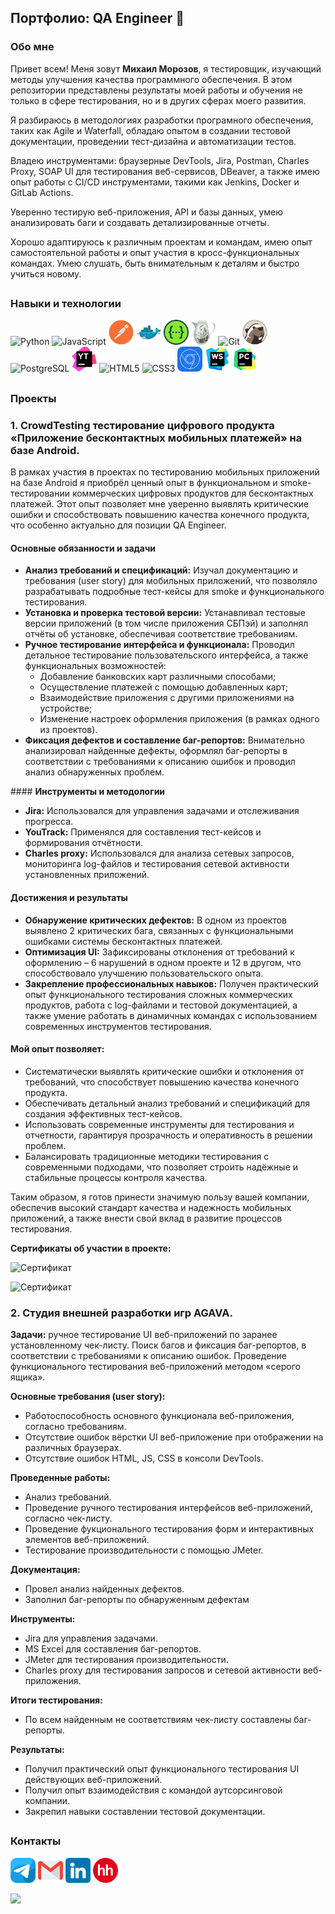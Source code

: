 ## Портфолио: QA Engineer 👋


### Обо мне
Привет всем! Меня зовут **Михаил Морозов**, я тестировщик, изучающий методы улучшения качества программного обеспечения. В этом репозитории представлены результаты моей работы и обучения не только в сфере тестирования, но и в других сферах моего развития.

Я разбираюсь в методологиях разработки програмного обеспечения, таких как Agile и Waterfall, обладаю опытом в создании тестовой документации, проведении тест-дизайна и автоматизации тестов.

Владею инструментами: браузерные DevTools, Jira, Postman, Charles Proxy, SOAP UI для тестирования веб-сервисов, DBeaver, а также имею опыт работы с CI/CD инструментами, такими как Jenkins, Docker и GitLab Actions.

Уверенно тестирую веб-приложения, API и базы данных, умею анализировать баги и создавать детализированные отчеты.

Хорошо адаптируюсь к различным проектам и командам, имею опыт самостоятельной работы и опыт участия в кросс-функциональных командах. Умею слушать, быть внимательным к деталям и быстро учиться новому.

## 

### Навыки и технологии

<p align="left">
    <img src="https://cdn.jsdelivr.net/gh/devicons/devicon/icons/python/python-original.svg" alt="Python" width="40" height="40"/>
    <img src="https://cdn.jsdelivr.net/gh/devicons/devicon/icons/javascript/javascript-original.svg" alt="JavaScript" width="40" height="40"/>
    <img src="https://github.com/devicons/devicon/blob/master/icons/postman/postman-original.svg" alt="Postman" width="40" height="40"/>
    <img src="https://github.com/devicons/devicon/blob/master/icons/docker/docker-original.svg" alt="Docker" width="40" height="40"/>
    <img src="https://github.com/devicons/devicon/blob/master/icons/swagger/swagger-original.svg" alt="Swagger" width="40" height="40"/>
    <img src="https://github.com/sevenler/software/blob/master/charles/icon/charles_icon.svg?ysclid=m7iyo5flgz295929126" alt="Charles Proxy" width="40" height="40"/>
    <img src="https://cdn.jsdelivr.net/gh/devicons/devicon/icons/git/git-original.svg" alt="Git" width="40" height="40"/>
    <img src="https://github.com/devicons/devicon/blob/master/icons/dbeaver/dbeaver-original.svg" alt="DBeaver" width="40" height="40"/>
    <img src="https://upload.wikimedia.org/wikipedia/commons/2/29/Postgresql_elephant.svg" alt="PostgreSQL" width="40" height="40"/>
    <img src="https://github.com/JetBrains/logos/blob/master/web/youtrack/youtrack.svg?ysclid=m7iypurv5o859765198" alt="YouTrack" width="40" height="40"/>
    <img src="https://cdn.jsdelivr.net/gh/devicons/devicon/icons/html5/html5-original.svg" alt="HTML5" width="40" height="40"/>
    <img src="https://cdn.jsdelivr.net/gh/devicons/devicon/icons/css3/css3-original.svg" alt="CSS3" width="40" height="40"/>
    <img src="https://github.com/ChromeDevTools/devtools-logo/blob/master/logos/svg/chrome-devtools-square-128.svg" alt="Chrome DevTools" width="40" height="40"/>
    <img src="https://github.com/devicons/devicon/blob/master/icons/webstorm/webstorm-original.svg" alt="WebStorms" width="40" height="40"/>
    <img src="https://github.com/devicons/devicon/blob/master/icons/pycharm/pycharm-original.svg" alt="PyCharm" width="40" height="40"/>
</p>

## 

<!--
### Сертификаты
-->

## 

### Проекты
### 1. CrowdTesting тестирование цифрового продукта «Приложение бесконтактных мобильных платежей» на базе Android.
В рамках участия в проектах по тестированию мобильных приложений на базе Android я приобрёл ценный опыт в функциональном и smoke-тестировании коммерческих цифровых продуктов для бесконтактных платежей. Этот опыт позволяет мне уверенно выявлять критические ошибки и способствовать повышению качества конечного продукта, что особенно актуально для позиции QA Engineer.

#### **Основные обязанности и задачи**
- **Анализ требований и спецификаций:** Изучал документацию и требования (user story) для мобильных приложений, что позволяло разрабатывать подробные тест-кейсы для smoke и функционального тестирования.
- **Установка и проверка тестовой версии:** Устанавливал тестовые версии приложений (в том числе приложения СБПэй) и заполнял отчёты об установке, обеспечивая соответствие требованиям.
- **Ручное тестирование интерфейса и функционала:** Проводил детальное тестирование пользовательского интерфейса, а также функциональных возможностей:
    - Добавление банковских карт различными способами;
    - Осуществление платежей с помощью добавленных карт;
    - Взаимодействие приложения с другими приложениями на устройстве;
    - Изменение настроек оформления приложения (в рамках одного из проектов).
- **Фиксация дефектов и составление баг-репортов:** Внимательно анализировал найденные дефекты, оформлял баг-репорты в соответствии с требованиями к описанию ошибок и проводил анализ обнаруженных проблем.

#### **Инструменты и методологии**
- **Jira:** Использовался для управления задачами и отслеживания прогресса.
- **YouTrack:** Применялся для составления тест-кейсов и формирования отчётности.
- **Charles proxy:** Использовался для анализа сетевых запросов, мониторинга log-файлов и тестирования сетевой активности установленных приложений.

#### **Достижения и результаты**
- **Обнаружение критических дефектов:** В одном из проектов выявлено 2 критических бага, связанных с функциональными ошибками системы бесконтактных платежей.
- **Оптимизация UI:** Зафиксированы отклонения от требований к оформлению – 6 нарушений в одном проекте и 12 в другом, что способствовало улучшению пользовательского опыта.
- **Закрепление профессиональных навыков:** Получен практический опыт функционального тестирования сложных коммерческих продуктов, работа с log-файлами и тестовой документацией, а также умение работать в динамичных командах с использованием современных инструментов тестирования.

#### **Мой опыт позволяет:**
- Систематически выявлять критические ошибки и отклонения от требований, что способствует повышению качества конечного продукта.
- Обеспечивать детальный анализ требований и спецификаций для создания эффективных тест-кейсов.
- Использовать современные инструменты для тестирования и отчетности, гарантируя прозрачность и оперативность в решении проблем.
- Балансировать традиционные методики тестирования с современными подходами, что позволяет строить надёжные и стабильные процессы контроля качества.

Таким образом, я готов принести значимую пользу вашей компании, обеспечив высокий стандарт качества и надежность мобильных приложений, а также внести свой вклад в развитие процессов тестирования.

**Сертификаты об участии в проекте:**

<p align="left">
    <img src="https://github.com/mihaSpb/mihaSpb/blob/assets/Sertificats/Morozov%20Mihail%20Sergeevich%20sert1.jpg" alt="Сертификат" width="120" height="80"/>
</p>
<p align="left">
    <img src="https://github.com/mihaSpb/mihaSpb/blob/assets/Sertificats/Morozov%20Mihail%20Sergeevich%20sert2.jpg" alt="Сертификат" width="120" height="80"/>
</p>

### 2. Студия внешней разработки игр AGAVA.
**Задачи:** ручное тестирование UI веб-приложений по заранее установленному чек-листу. Поиск багов и фиксация баг-репортов, в соответствии с требованиями к описанию ошибок. Проведение функционального тестирования веб-приложений методом «серого ящика».

**Основные требования (user story):**

- Работоспособность основного функционала веб-приложения, согласно требованиям.
- Отсутствие ошибок вёрстки UI веб-приложение при отображении на различных браузерах.
- Отсутствие ошибок HTML, JS, CSS в консоли DevTools.

**Проведенные работы:**

- Анализ требований.
- Проведение ручного тестирования интерфейсов веб-приложений, согласно чек-листу.
- Проведение фукционального тестирования форм и интерактивных элементов веб-приложений.
- Тестирование производительности с помощью JMeter.

**Документация:**

- Провел анализ найденных дефектов.
- Заполнил баг-репорты по обнаруженным дефектам

**Инструменты:**

- Jira для управления задачами.
- MS Excel для составления баг-репортов.
- JMeter для тестирования производительности.
- Charles proxy для тестирования запросов и сетевой активности веб-приложения.

**Итоги тестирования:**

- По всем найденным не соответствиям чек-листу составлены баг-репорты.

**Результаты:**

- Получил практический опыт функционального тестирования UI действующих веб-приложений.
- Получил опыт взаимодействия с командой аутсорсинговой компании.
- Закрепил навыки составлении тестовой документации.

##

### Контакты

[<img src="https://github.com/mihaSpb/mihaSpb/blob/assets/icons/telegram.png" alt="Telegram" width="40" height="40">](https://t.me/Mi6Mute)
[<img src="https://github.com/mihaSpb/mihaSpb/blob/assets/icons/gmail.png" alt="Email" width="40" height="40">](mailto:mihaspb2007@gmail.com)
[<img src="https://github.com/mihaSpb/mihaSpb/blob/assets/icons/linkedin.png" alt="LinkedIn" width="40" height="40">]()
[<img src="https://github.com/mihaSpb/mihaSpb/blob/assets/icons/min-hh-red.png" alt="HH.ru" width="40" height="40">]()

<!--
**mihaSpb/mihaSpb** is a ✨ _special_ ✨ repository because its `README.md` (this file) appears on your GitHub profile.

Here are some ideas to get you started:

- 🔭 I’m currently working on ...
- 🌱 I’m currently learning ...
- 👯 I’m looking to collaborate on ...
- 🤔 I’m looking for help with ...
- 💬 Ask me about ...
- 📫 How to reach me: ...
- 😄 Pronouns: ...
- ⚡ Fun fact: ...
-->

![](https://komarev.com/ghpvc/?username=mihaSpb&color=green&abbreviated=true)

